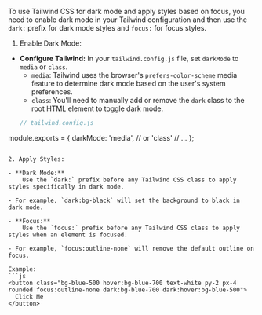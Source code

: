 To use Tailwind CSS for dark mode and apply styles based on focus, you need to enable dark mode in your Tailwind configuration and then use the `dark:` prefix for dark mode styles and `focus:` for focus styles.

1. Enable Dark Mode:

- **Configure Tailwind:** In your `tailwind.config.js` file, set `darkMode` to `media` or `class`.
    - `media`: Tailwind uses the browser's `prefers-color-scheme` media feature to determine dark mode based on the user's system preferences.
    - `class`: You'll need to manually add or remove the `dark` class to the root HTML element to toggle dark mode.
    ```js
    // tailwind.config.js
module.exports = {
  darkMode: 'media', // or 'class'
  // ...
};
```

2. Apply Styles:

- **Dark Mode:**
    Use the `dark:` prefix before any Tailwind CSS class to apply styles specifically in dark mode. 
    
- For example, `dark:bg-black` will set the background to black in dark mode. 

- **Focus:**
    Use the `focus:` prefix before any Tailwind CSS class to apply styles when an element is focused. 
    
- For example, `focus:outline-none` will remove the default outline on focus. 

Example:
```js
<button class="bg-blue-500 hover:bg-blue-700 text-white py-2 px-4 rounded focus:outline-none dark:bg-blue-700 dark:hover:bg-blue-500">
  Click Me
</button>
```

